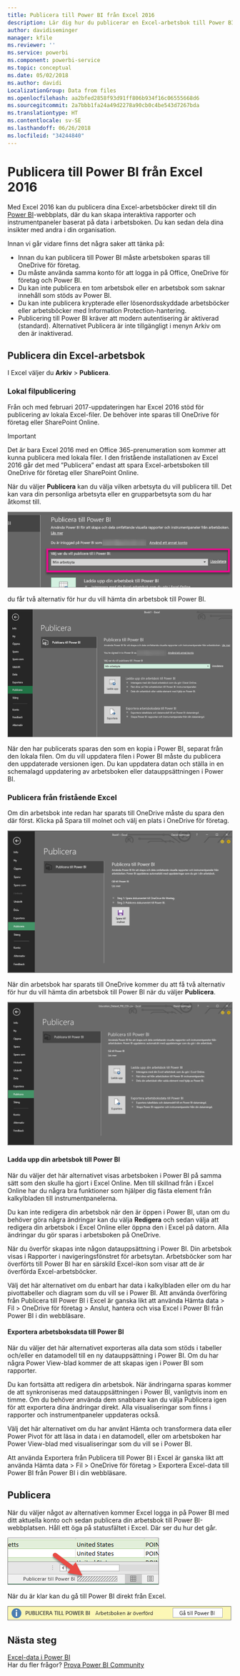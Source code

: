 ```yaml
---
title: Publicera till Power BI från Excel 2016
description: Lär dig hur du publicerar en Excel-arbetsbok till Power BI-webbplatsen.
author: davidiseminger
manager: kfile
ms.reviewer: ''
ms.service: powerbi
ms.component: powerbi-service
ms.topic: conceptual
ms.date: 05/02/2018
ms.author: davidi
LocalizationGroup: Data from files
ms.openlocfilehash: aa2bfed2858f93d91ff806b934f16c06555668d6
ms.sourcegitcommit: 2a7bbb1fa24a49d2278a90cb0c4be543d7267bda
ms.translationtype: HT
ms.contentlocale: sv-SE
ms.lasthandoff: 06/26/2018
ms.locfileid: "34244840"
---
```

# <a name="publish-to-power-bi-from-excel-2016"></a>Publicera till Power BI från Excel 2016
Med Excel 2016 kan du publicera dina Excel-arbetsböcker direkt till din [Power BI](https://powerbi.microsoft.com)-webbplats, där du kan skapa interaktiva rapporter och instrumentpaneler baserat på data i arbetsboken. Du kan sedan dela dina insikter med andra i din organisation.

Innan vi går vidare finns det några saker att tänka på:

* Innan du kan publicera till Power BI måste arbetsboken sparas till OneDrive för företag.
* Du måste använda samma konto för att logga in på Office, OneDrive för företag och Power BI.
* Du kan inte publicera en tom arbetsbok eller en arbetsbok som saknar innehåll som stöds av Power BI.
* Du kan inte publicera krypterade eller lösenordsskyddade arbetsböcker eller arbetsböcker med Information Protection-hantering.
* Publicering till Power BI kräver att modern autentisering är aktiverad (standard). Alternativet Publicera är inte tillgängligt i menyn Arkiv om den är inaktiverad.

## <a name="to-publish-your-excel-workbook"></a>Publicera din Excel-arbetsbok
I Excel väljer du **Arkiv** > **Publicera**.

### <a name="local-file-publishing"></a>Lokal filpublicering
Från och med februari 2017-uppdateringen har Excel 2016 stöd för publicering av lokala Excel-filer. De behöver inte sparas till OneDrive för företag eller SharePoint Online.

> [!IMPORTANT]
> Det är bara Excel 2016 med en Office 365-prenumeration som kommer att kunna publicera med lokala filer. I den fristående installationen av Excel 2016 går det med ”Publicera” endast att spara Excel-arbetsboken till OneDrive för företag eller SharePoint Online.
> 
> 

När du väljer **Publicera** kan du välja vilken arbetsyta du vill publicera till. Det kan vara din personliga arbetsyta eller en grupparbetsyta som du har åtkomst till.

![](media/service-publish-from-excel/pbi_choose_workspace.png)

du får två alternativ för hur du vill hämta din arbetsbok till Power BI.

![](media/service-publish-from-excel/pbi_uploadexport3.png)

När den har publicerats sparas den som en kopia i Power BI, separat från den lokala filen. Om du vill uppdatera filen i Power BI måste du publicera den uppdaterade versionen igen. Du kan uppdatera datan och ställa in en schemalagd uppdatering av arbetsboken eller datauppsättningen i Power BI.

### <a name="publishing-from-excel-standalone"></a>Publicera från fristående Excel
Om din arbetsbok inte redan har sparats till OneDrive måste du spara den där först. Klicka på Spara till molnet och välj en plats i OneDrive för företag.

![](media/service-publish-from-excel/pbi_savetoonedrive2.png)

När din arbetsbok har sparats till OneDrive kommer du att få två alternativ för hur du vill hämta din arbetsbok till Power BI när du väljer **Publicera**.

![](media/service-publish-from-excel/pbi_uploadexport2.png)

#### <a name="upload-your-workbook-to-power-bi"></a>Ladda upp din arbetsbok till Power BI
När du väljer det här alternativet visas arbetsboken i Power BI på samma sätt som den skulle ha gjort i Excel Online. Men till skillnad från i Excel Online har du några bra funktioner som hjälper dig fästa element från kalkylbladen till instrumentpanelerna.

Du kan inte redigera din arbetsbok när den är öppen i Power BI, utan om du behöver göra några ändringar kan du välja **Redigera** och sedan välja att redigera din arbetsbok i Excel Online eller öppna den i Excel på datorn. Alla ändringar du gör sparas i arbetsboken på OneDrive.

När du överför skapas inte någon datauppsättning i Power BI. Din arbetsbok visas i Rapporter i navigeringsfönstret för arbetsytan. Arbetsböcker som har överförts till Power BI har en särskild Excel-ikon som visar att de är överförda Excel-arbetsböcker.

Välj det här alternativet om du enbart har data i kalkylbladen eller om du har pivottabeller och diagram som du vill se i Power BI.
Att använda överföring från Publicera till Power BI i Excel är ganska likt att använda Hämta data > Fil > OneDrive för företag > Anslut, hantera och visa Excel i Power BI från Power BI i din webbläsare.

#### <a name="export-workbook-data-to-power-bi"></a>Exportera arbetsboksdata till Power BI
När du väljer det här alternativet exporteras alla data som stöds i tabeller och/eller en datamodell till en ny datauppsättning i Power BI. Om du har några Power View-blad kommer de att skapas igen i Power BI som rapporter.

Du kan fortsätta att redigera din arbetsbok. När ändringarna sparas kommer de att synkroniseras med datauppsättningen i Power BI, vanligtvis inom en timme. Om du behöver använda dem snabbare kan du välja Publicera igen för att exportera dina ändringar direkt. Alla visualiseringar som finns i rapporter och instrumentpaneler uppdateras också.

Välj det här alternativet om du har använt Hämta och transformera data eller Power Pivot för att läsa in data i en datamodell, eller om arbetsboken har Power View-blad med visualiseringar som du vill se i Power BI.

Att använda Exportera från Publicera till Power BI i Excel är ganska likt att använda Hämta data > Fil > OneDrive för företag > Exportera Excel-data till Power BI från Power BI i din webbläsare.

## <a name="publishing"></a>Publicera
När du väljer något av alternativen kommer Excel logga in på Power BI med ditt aktuella konto och sedan publicera din arbetsbok till Power BI-webbplatsen. Håll ett öga på statusfältet i Excel. Där ser du hur det går.

![](media/service-publish-from-excel/pbi_publishingstatus.png)

När du är klar kan du gå till Power BI direkt från Excel.

![](media/service-publish-from-excel/pbi_gotopbi.png)

## <a name="next-steps"></a>Nästa steg
[Excel-data i Power BI](service-excel-workbook-files.md)  
Har du fler frågor? [Prova Power BI Community](http://community.powerbi.com/)

